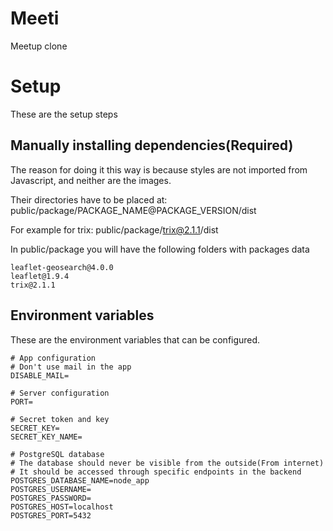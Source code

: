 # Meeti

Meetup clone

# Setup

These are the setup steps

## Manually installing dependencies(Required)

The reason for doing it this way is because styles are not imported from Javascript, and neither are the images.

Their directories have to be placed at: public/package/PACKAGE_NAME@PACKAGE_VERSION/dist

For example for trix: public/package/trix@2.1.1/dist

In public/package you will have the following folders with packages data

```
leaflet-geosearch@4.0.0
leaflet@1.9.4
trix@2.1.1
```

## Environment variables

These are the environment variables that can be configured.

```
# App configuration
# Don't use mail in the app
DISABLE_MAIL=

# Server configuration
PORT=

# Secret token and key
SECRET_KEY=
SECRET_KEY_NAME=

# PostgreSQL database
# The database should never be visible from the outside(From internet)
# It should be accessed through specific endpoints in the backend
POSTGRES_DATABASE_NAME=node_app
POSTGRES_USERNAME=
POSTGRES_PASSWORD=
POSTGRES_HOST=localhost
POSTGRES_PORT=5432
```
